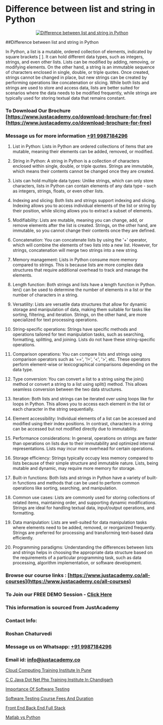 # Difference between list and string in Python

<p align="center">
  <a href="https://justacademy.co/course-detail/python-training">
    <img src="https://justacademy.co/storage2/course_image/1709713400_course_image.webp" alt="Difference between list and string in Python">
  </a>
</p>
##Difference between list and string in Python

In Python, a list is a mutable, ordered collection of elements, indicated by square brackets [ ]. It can hold different data types, such as integers, strings, and even other lists. Lists can be modified by adding, removing, or modifying elements. On the other hand, a string is an immutable sequence of characters enclosed in single, double, or triple quotes. Once created, strings cannot be changed in place, but new strings can be created by performing operations like concatenation or slicing. While both lists and strings are used to store and access data, lists are better suited for scenarios where the data needs to be modified frequently, while strings are typically used for storing textual data that remains constant.
### To Download Our Brochure [https://www.justacademy.co/download-brochure-for-free](https://www.justacademy.co/download-brochure-for-free)
### Message us for more information [+91 9987184296](https://api.whatsapp.com/send?phone=919987184296)
1) List in Python:
Lists in Python are ordered collections of items that are mutable, meaning their elements can be added, removed, or modified.

2) String in Python:
A string in Python is a collection of characters enclosed within single, double, or triple quotes. Strings are immutable, which means their contents cannot be changed once they are created.

3) Lists can hold multiple data types:
Unlike strings, which can only store characters, lists in Python can contain elements of any data type - such as integers, strings, floats, or even other lists.

4) Indexing and slicing:
Both lists and strings support indexing and slicing. Indexing allows you to access individual elements of the list or string by their position, while slicing allows you to extract a subset of elements.

5) Modifiability:
Lists are mutable, meaning you can change, add, or remove elements after the list is created. Strings, on the other hand, are immutable, so you cannot change their contents once they are defined.

6) Concatenation:
You can concatenate lists by using the '+' operator, which will combine the elements of two lists into a new list. However, for strings, concatenation will merge two strings into a new string.

7) Memory management:
Lists in Python consume more memory compared to strings. This is because lists are more complex data structures that require additional overhead to track and manage the elements.

8) Length function:
Both strings and lists have a length function in Python. len() can be used to determine the number of elements in a list or the number of characters in a string.

9) Versatility:
Lists are versatile data structures that allow for dynamic storage and manipulation of data, making them suitable for tasks like sorting, filtering, and iteration. Strings, on the other hand, are more specialized for text processing operations.

10) String-specific operations:
Strings have specific methods and operations tailored for text manipulation tasks, such as searching, formatting, splitting, and joining. Lists do not have these string-specific operations.

11) Comparison operations:
You can compare lists and strings using comparison operators such as '==', '!=', '<', '>', etc. These operators perform element-wise or lexicographical comparisons depending on the data type.

12) Type conversion:
You can convert a list to a string using the join() method or convert a string to a list using split() method. This allows seamless conversion between the two data structures.

13) Iteration:
Both lists and strings can be iterated over using loops like for loops in Python. This allows you to access each element in the list or each character in the string sequentially.

14) Element accessibility:
Individual elements of a list can be accessed and modified using their index positions. In contrast, characters in a string can be accessed but not modified directly due to immutability.

15) Performance considerations:
In general, operations on strings are faster than operations on lists due to their immutability and optimized internal representations. Lists may incur more overhead for certain operations.

16) Storage efficiency:
Strings typically occupy less memory compared to lists because of their simple structure and immutable nature. Lists, being mutable and dynamic, may require more memory for storage.

17) Built-in functions:
Both lists and strings in Python have a variety of built-in functions and methods that can be used to perform common operations like sorting, searching, and manipulation.

18) Common use cases:
Lists are commonly used for storing collections of related items, maintaining order, and supporting dynamic modifications. Strings are ideal for handling textual data, input/output operations, and formatting.

19) Data manipulation:
Lists are well-suited for data manipulation tasks where elements need to be added, removed, or reorganized frequently. Strings are preferred for processing and transforming text-based data efficiently.

20) Programming paradigms:
Understanding the differences between lists and strings helps in choosing the appropriate data structure based on the requirements of a particular programming task, such as data processing, algorithm implementation, or software development.

### Browse our course links : [https://www.justacademy.co/all-courses](https://www.justacademy.co/all-courses) 
### To Join our FREE DEMO Session - [Click Here](https://www.justacademy.co/register-for-course-demo)


### This information is sourced from JustAcademy
### Contact Info:
### Roshan Chaturvedi
### Message us on Whatsapp: [+91 9987184296](https://api.whatsapp.com/send?phone=919987184296)
### Email id: [info@justacademy.co](mailto:info@justacademy.co)
                
[Cloud Computing Training Institute In Pune](https://www.linkedin.com/pulse/cloud-computing-training-institute-pune-justacademy-delhi-uxlrc?trackingId=YZdeHJrMhCd9m2jISQUjmQ%3D%3D&lipi=urn%3Ali%3Apage%3Ad_flagship3_company_admin%3BCQZL415sSKua%2B2WOwIB%2Fog%3D%3D)

[C C Java Dot Net Php Training Institute In Chandigarh](https://www.linkedin.com/pulse/c-java-dot-net-php-training-institute-chandigarh-kehjf?trackingId=dlftRksRFg8bsqOarD5mFw%3D%3D&lipi=urn%3Ali%3Apage%3Ad_flagship3_company_admin%3BSRVvZqxTRJ2BK3zMbr9wpQ%3D%3D)

[Importance Of Software Testing](https://medium.com/@kumarishimmi99/importance-of-software-testing-783b1d94d0aa)

[Software Testing Course Fees And Duration](https://medium.com/@sagarawat89/software-testing-course-fees-and-duration-5cfa869d6f5c)

[Front End Back End Full Stack](https://justacademyin.github.io/justacademy/front-end-back-end-full-stack)

[Matlab vs Python](https://justacademyin.github.io/justacademy/matlab-vs-python)

